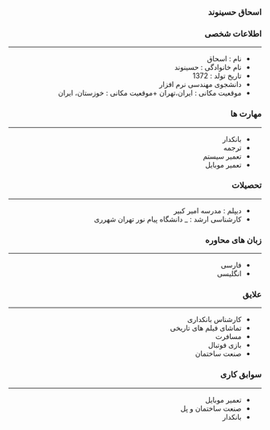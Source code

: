<style type="text/css">
body{
 direction:rtl;
}
</style>
### اسحاق حسینوند

### اطلاعات شخصی

---
+ نام : اسحاق
+ نام خانوادگی : حسینوند
+ تاریخ تولد : 1372
+ دانشجوی مهندسی نرم افزار 
+ موقعیت مکانی : ایران،تهران
+موقعیت مکانی : خوزستان، ایران 

### مهارت ها

---
+ بانکدار
+ ترجمه
+ تعمیر سیستم
+ تعمیر موبایل
### تحصیلات

---
+ دیپلم : مدرسه امیر کبیر
+ کارشناسی ارشد : 
_ دانشگاه پیام نور تهران شهرری 

### زبان های محاوره

---
+ فارسی
+ انگلیسی

### علایق

---
+ کارشناس بانکداری 
+ تماشای فیلم های تاریخی
+ مسافرت
+ بازی فوتبال
+ صنعت ساختمان
### سوابق کاری

---
+ تعمیر موبایل
+ صنعت ساختمان و پل
+ بانکدار



